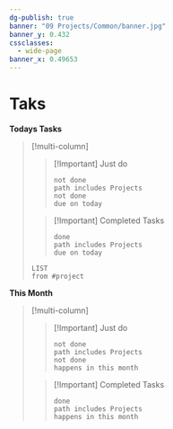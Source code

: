 ```yaml
---
dg-publish: true
banner: "09 Projects/Common/banner.jpg"
banner_y: 0.432
cssclasses:
  - wide-page
banner_x: 0.49653
---
```

# Taks
**Todays Tasks**
>[!multi-column]
>
>>[!Important] Just do 
>>```tasks
>>not done 
>>path includes Projects 
>>not done
>>due on today
>>
>>```
>
>>[!Important] Completed Tasks
>> ```tasks
>> done
>> path includes Projects
>> due on today
>>```
>```dataview
>LIST
>from #project 
>
>```


**This Month**
>[!multi-column]
>
>>[!Important] Just do 
>>```tasks
>>not done 
>>path includes Projects 
>>not done
>>happens in this month
>>
>>```
>
>>[!Important] Completed Tasks
>> ```tasks
>> done
>> path includes Projects
>> happens in this month
>>```




